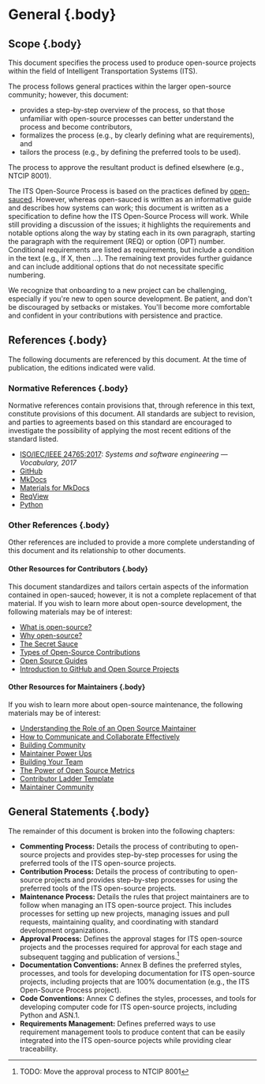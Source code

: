 <!-- markdownlint-enable require-heading-body -->
<style>
  body { counter-reset: section 1; }
</style>

# General {.body}

## Scope {.body}

This document specifies the process used to produce open-source projects within
the field of Intelligent Transportation Systems (ITS).

The process follows general practices within the larger open-source community;
however, this document:

- provides a step-by-step overview of the process, so that those unfamiliar with
  open-source processes can better understand the process and become
  contributors,
- formalizes the process (e.g., by clearly defining what are requirements), and
- tailors the process (e.g., by defining the preferred tools to be used).

The process to approve the resultant product is defined elsewhere (e.g., NTCIP 8001).

The ITS Open-Source Process is based on the practices defined by
[open-sauced](https://github.com/open-sauced/intro/tree/main). However, whereas
open-sauced is written as an informative guide and describes how systems can
work; this document is written as a specification to define how the ITS
Open-Source Process will work. While still providing a discussion of the issues;
it highlights the requirements and notable options along the way by stating each
in its own paragraph, starting the paragraph with the requirement (REQ) or
option (OPT) number. Conditional requirements are listed as requirements, but
include a condition in the text (e.g., If X, then ...). The remaining text
provides further guidance and can include additional options that do not
necessitate specific numbering.

We recognize that onboarding to a new project can be challenging, especially if
you're new to open source development. Be patient, and don't be discouraged by
setbacks or mistakes. You'll become more comfortable and confident in your
contributions with persistence and practice.

## References {.body}

The following documents are referenced by this document. At the time of
publication, the editions indicated were valid.

### Normative References {.body}

Normative references contain provisions that, through reference in this text,
constitute provisions of this document. All standards are subject to revision,
and parties to agreements based on this standard are encouraged to investigate
the possibility of applying the most recent editions of the standard listed.

- [ISO/IEC/IEEE 24765:2017](https://standards.iso.org/ittf/PubliclyAvailableStandards/c071952_ISO_IEC_IEEE_24765_2017.zip):
*Systems and software engineering — Vocabulary, 2017*
- [GitHub](https://github.com/dashboard)
- [MkDocs](https://www.mkdocs.org)
- [Materials for MkDocs](https://squidfunk.github.io/mkdocs-material/)
- [ReqView](https://www.reqview.com)
- [Python](https://www.python.org/downloads/)

### Other References {.body}

Other references are included to provide a more complete understanding of this
document and its relationship to other documents.

#### Other Resources for Contributors {.body}

This document standardizes and tailors certain aspects of the information
contained in open-sauced; however, it is not a complete replacement of that
material. If you wish to learn more about open-source development, the following
materials may be of interest:

- [What is open-source?](https://opensauced.pizza/learn/intro-to-oss/what-is-open-source)
- [Why open-source?](https://opensauced.pizza/learn/intro-to-oss/why-open-source)
- [The Secret Sauce](https://opensauced.pizza/learn/intro-to-oss/the-secret-sauce)
- [Types of Open-Source Contributions](https://opensauced.pizza/learn/intro-to-oss/types-of-contributions)
- [Open Source Guides](https://opensource.guide)
- [Introduction to GitHub and Open Source Projects](https://www.digitalocean.com/community/tutorial_series/an-introduction-to-open-source)

#### Other Resources for Maintainers {.body}

If you wish to learn more about open-source maintenance, the following materials
may be of interest:

- [Understanding the Role of an Open Source Maintainer](https://opensauced.pizza/learn/becoming-a-maintainer/intro)
- [How to Communicate and Collaborate Effectively](https://opensauced.pizza/learn/becoming-a-maintainer/communication-and-collaboration)
- [Building Community](https://opensauced.pizza/learn/becoming-a-maintainer/building-community)
- [Maintainer Power Ups](https://opensauced.pizza/learn/becoming-a-maintainer/maintainer-powerups)
- [Building Your Team](https://opensauced.pizza/learn/becoming-a-maintainer/your-team)
- [The Power of Open Source Metrics](https://opensauced.pizza/learn/becoming-a-maintainer/metrics-and-analytics)
- [Contributor Ladder Template](https://github.com/cncf/project-template/blob/main/CONTRIBUTOR_LADDER.md)
- [Maintainer Community](https://maintainers.github.com/auth/signin)

## General Statements {.body}

The remainder of this document is broken into the following chapters:

- **Commenting Process:** Details the process of contributing to open-source
  projects and provides step-by-step processes for using the preferred tools of
  the ITS open-source projects.
- **Contribution Process:** Details the process of contributing to open-source
  projects and provides step-by-step processes for using the preferred tools of
  the ITS open-source projects.
- **Maintenance Process:** Details the rules that project maintainers are to
  follow when managing an ITS open-source project. This includes processes for
  setting up new projects, managing issues and pull requests, maintaining
  quality, and coordinating with standard development organizations.
- **Approval Process:** Defines the approval stages for ITS open-source projects
  and the processes required for approval for each stage and subsequent tagging
  and publication of versions.[^move to 8001]
- **Documentation Conventions:** Annex B defines the preferred styles,
  processes, and tools for developing documentation for ITS open-source
  projects, including projects that are 100% documentation (e.g., the ITS
  Open-Source Process project).
- **Code Conventions:** Annex C defines the styles, processes, and tools for
  developing computer code for ITS open-source projects, including Python and
  ASN.1.
- **Requirements Management:** Defines preferred ways to use requirement
  management tools to produce content that can be easily integrated into the ITS
  open-source pojects while providing clear traceability.

[^move to 8001]: TODO: Move the approval process to NTCIP 8001
